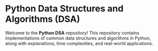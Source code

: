 # Python Data Structures and Algorithms (DSA)

Welcome to the **Python DSA** repository! This repository contains implementations of common data structures and algorithms in Python, along with explanations, time complexities, and real-world applications.


